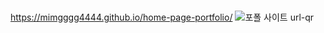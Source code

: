 ### 
https://mimgggg4444.github.io/home-page-portfolio/
![포폴 사이트 url-qr](https://github.com/mimgggg4444/mimgggg4444/assets/66135779/d279a122-c545-4d7e-ba6c-51c5db805fd7)

<!--
**mimgggg4444/mimgggg4444** is a ✨ _special_ ✨ repository because its `README.md` (this file) appears on your GitHub profile.

Here are some ideas to get you started:

- 🔭 I’m currently working on ...
- 🌱 I’m currently learning ...
- 👯 I’m looking to collaborate on ...
- 🤔 I’m looking for help with ...
- 💬 Ask me about ...
- 📫 How to reach me: ...
- 😄 Pronouns: ...
- ⚡ Fun fact: ...
-->
